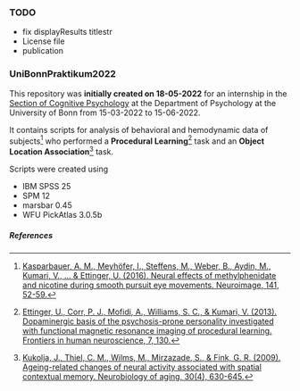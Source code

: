 
### TODO

- fix displayResults titlestr
- License file
- publication


### UniBonnPraktikum2022

This repository was **initially created on 18-05-2022** for an internship in the [Section of Cognitive Psychology](https://www.psychologie.uni-bonn.de/de-en/about-us/sections/cognitive-psychology?set_language=en) at the Department of Psychology at the University of Bonn from 15-03-2022 to 15-06-2022.

It contains scripts for analysis of behavioral and hemodynamic data of subjects[^2] who performed a **Procedural Learning**[^1] task 
and an **Object Location Association**[^3] task.

Scripts were created using
- IBM SPSS 25
- SPM 12
- marsbar 0.45
- WFU PickAtlas 3.0.5b

##### References
[^1]: [Ettinger, U., Corr, P. J., Mofidi, A., Williams, S. C., & Kumari, V. (2013). Dopaminergic basis of the psychosis-prone personality investigated with functional magnetic  resonance imaging of procedural learning. Frontiers in human neuroscience, 7, 130.](https://www.frontiersin.org/articles/10.3389/fnhum.2013.00130/full)
[^2]: [Kasparbauer, A. M., Meyhöfer, I., Steffens, M., Weber, B., Aydin, M., Kumari, V., ... & Ettinger, U. (2016). Neural effects of methylphenidate and nicotine during smooth pursuit eye movements. Neuroimage, 141, 52-59.](https://www.sciencedirect.com/science/article/abs/pii/S1053811916303196)
[^3]: [Kukolja, J., Thiel, C. M., Wilms, M., Mirzazade, S., & Fink, G. R. (2009). Ageing-related changes of neural activity associated with spatial contextual memory.     Neurobiology of aging, 30(4), 630-645.](https://www.sciencedirect.com/science/article/abs/pii/S0197458007003363)

